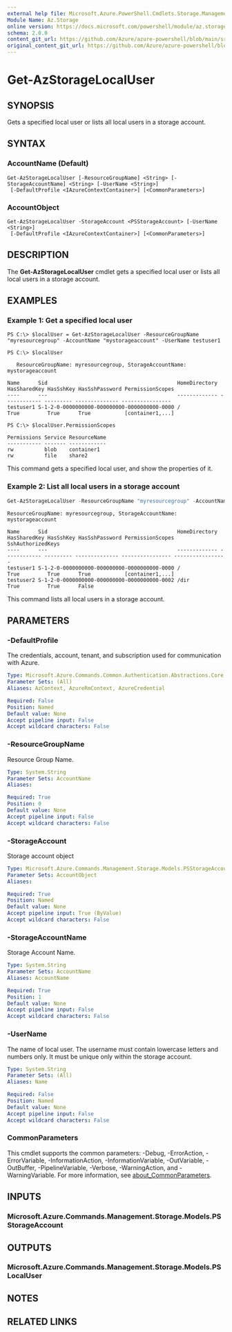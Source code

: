 ```yaml
---
external help file: Microsoft.Azure.PowerShell.Cmdlets.Storage.Management.dll-Help.xml
Module Name: Az.Storage
online version: https://docs.microsoft.com/powershell/module/az.storage/get-azstoragelocaluser
schema: 2.0.0
content_git_url: https://github.com/Azure/azure-powershell/blob/main/src/Storage/Storage.Management/help/Get-AzStorageLocalUser.md
original_content_git_url: https://github.com/Azure/azure-powershell/blob/main/src/Storage/Storage.Management/help/Get-AzStorageLocalUser.md
---
```


# Get-AzStorageLocalUser

## SYNOPSIS
Gets a specified local user or lists all local users in a storage account.

## SYNTAX

### AccountName (Default)
```
Get-AzStorageLocalUser [-ResourceGroupName] <String> [-StorageAccountName] <String> [-UserName <String>]
 [-DefaultProfile <IAzureContextContainer>] [<CommonParameters>]
```

### AccountObject
```
Get-AzStorageLocalUser -StorageAccount <PSStorageAccount> [-UserName <String>]
 [-DefaultProfile <IAzureContextContainer>] [<CommonParameters>]
```

## DESCRIPTION
The **Get-AzStorageLocalUser** cmdlet gets a specified local user or lists all local users in a storage account.

## EXAMPLES

### Example 1: Get a specified local user
<!-- Skip: Output cannot be splitted from code -->


```
PS C:\> $localUser = Get-AzStorageLocalUser -ResourceGroupName "myresourcegroup" -AccountName "mystorageaccount" -UserName testuser1

PS C:\> $localUser 

   ResourceGroupName: myresourcegroup, StorageAccountName: mystorageaccount

Name      Sid                                          HomeDirectory HasSharedKey HasSshKey HasSshPassword PermissionScopes
----      ---                                          ------------- ------------ --------- -------------- ----------------
testuser1 S-1-2-0-0000000000-000000000-0000000000-0000 /             True         True      True           [container1,...]

PS C:\> $localUser.PermissionScopes
  
Permissions Service ResourceName
----------- ------- ------------
rw          blob    container1  
rw          file    share2
```

This command gets a specified local user, and show the properties of it.

### Example 2: List all local users in a storage account
```powershell
Get-AzStorageLocalUser -ResourceGroupName "myresourcegroup" -AccountName "mystorageaccount"
```

```output
ResourceGroupName: myresourcegroup, StorageAccountName: mystorageaccount

Name      Sid                                          HomeDirectory HasSharedKey HasSshKey HasSshPassword PermissionScopes SshAuthorizedKeys
----      ---                                          ------------- ------------ --------- -------------- ---------------- -----------------
testuser1 S-1-2-0-0000000000-000000000-0000000000-0000 /             True         True      True           [container1,...]      
testuser2 S-1-2-0-0000000000-000000000-0000000000-0002 /dir          True         True      False
```

This command lists all local users in a storage account.

## PARAMETERS

### -DefaultProfile
The credentials, account, tenant, and subscription used for communication with Azure.

```yaml
Type: Microsoft.Azure.Commands.Common.Authentication.Abstractions.Core.IAzureContextContainer
Parameter Sets: (All)
Aliases: AzContext, AzureRmContext, AzureCredential

Required: False
Position: Named
Default value: None
Accept pipeline input: False
Accept wildcard characters: False
```

### -ResourceGroupName
Resource Group Name.

```yaml
Type: System.String
Parameter Sets: AccountName
Aliases:

Required: True
Position: 0
Default value: None
Accept pipeline input: False
Accept wildcard characters: False
```

### -StorageAccount
Storage account object

```yaml
Type: Microsoft.Azure.Commands.Management.Storage.Models.PSStorageAccount
Parameter Sets: AccountObject
Aliases:

Required: True
Position: Named
Default value: None
Accept pipeline input: True (ByValue)
Accept wildcard characters: False
```

### -StorageAccountName
Storage Account Name.

```yaml
Type: System.String
Parameter Sets: AccountName
Aliases: AccountName

Required: True
Position: 1
Default value: None
Accept pipeline input: False
Accept wildcard characters: False
```

### -UserName
The name of local user.
The username must contain lowercase letters and numbers only.
It must be unique only within the storage account.

```yaml
Type: System.String
Parameter Sets: (All)
Aliases: Name

Required: False
Position: Named
Default value: None
Accept pipeline input: False
Accept wildcard characters: False
```

### CommonParameters
This cmdlet supports the common parameters: -Debug, -ErrorAction, -ErrorVariable, -InformationAction, -InformationVariable, -OutVariable, -OutBuffer, -PipelineVariable, -Verbose, -WarningAction, and -WarningVariable. For more information, see [about_CommonParameters](http://go.microsoft.com/fwlink/?LinkID=113216).

## INPUTS

### Microsoft.Azure.Commands.Management.Storage.Models.PSStorageAccount

## OUTPUTS

### Microsoft.Azure.Commands.Management.Storage.Models.PSLocalUser

## NOTES

## RELATED LINKS
